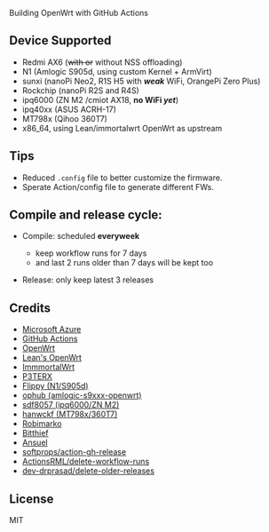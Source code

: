 Building OpenWrt with GitHub Actions

## Device Supported

- Redmi AX6 (~~with or~~ without NSS offloading)
- N1 (Amlogic S905d, using custom Kernel + ArmVirt)
- sunxi (nanoPi Neo2, R1S H5 with ***weak*** WiFi, OrangePi Zero Plus)
- Rockchip (nanoPi R2S and R4S)
- ipq6000 (ZN M2 /cmiot AX18, **no WiFi _yet_**)
- ipq40xx (ASUS ACRH-17)
- MT798x (Qihoo 360T7)
- x86_64, using Lean/immortalwrt OpenWrt as upstream

## Tips

- Reduced `.config` file to better customize the firmware.
- Sperate Action/config file to generate different FWs.


## Compile and release cycle:

- Compile: scheduled **everyweek**
  - keep workflow runs for 7 days
  - and last 2 runs older than 7 days will be kept too

- Release: only keep latest 3 releases


## Credits

- [Microsoft Azure](https://azure.microsoft.com)
- [GitHub Actions](https://github.com/features/actions)
- [OpenWrt](https://github.com/openwrt/openwrt)
- [Lean's OpenWrt](https://github.com/coolsnowwolf/lede)
- [ImmmortalWrt](https://immortalwrt.org/)
- [P3TERX](https://github.com/P3TERX/Actions-OpenWrt)
- [Flippy (N1/S905d)](https://github.com/unifreq/openwrt_packit)
- [ophub (amlogic-s9xxx-openwrt)](https://github.com/ophub/amlogic-s9xxx-openwrt)
- [sdf8057 (ipq6000/ZN M2)](https://github.com/sdf8057/ipq6000)
- [hanwckf (MT798x/360T7)](https://github.com/hanwckf/immortalwrt-mt798x)
- [Robimarko](https://github.com/robimarko/openwrt/tree/ipq807x-5.15-pr)
- [Bitthief](https://github.com/bitthief/openwrt/commits/ipq807x-5.15)
- [Ansuel](https://github.com/Ansuel/openwrt/commits/ipq807x-5.15-pr-wifi-offload)
- [softprops/action-gh-release](https://github.com/softprops/action-gh-release)
- [ActionsRML/delete-workflow-runs](https://github.com/ActionsRML/delete-workflow-runs)
- [dev-drprasad/delete-older-releases](https://github.com/dev-drprasad/delete-older-releases)



## License
MIT
